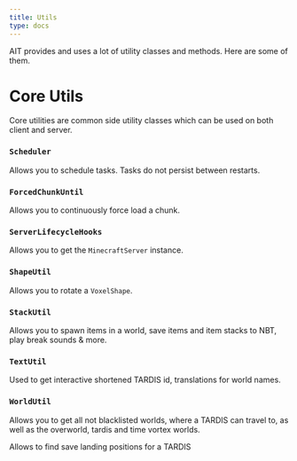 ```yaml
---
title: Utils
type: docs
---
```


AIT provides and uses a lot of utility classes and methods. Here are some of them.

# Core Utils
Core utilities are common side utility classes which can be used on both client and server.

### `Scheduler`
Allows you to schedule tasks. Tasks do not persist between restarts.

### `ForcedChunkUntil`
Allows you to continuously force load a chunk.

### `ServerLifecycleHooks`
Allows you to get the `MinecraftServer` instance.

### `ShapeUtil`
Allows you to rotate a `VoxelShape`.

### `StackUtil`
Allows you to spawn items in a world, save items and item stacks to NBT, play break sounds & more.

### `TextUtil`
Used to get interactive shortened TARDIS id, translations for world names.

### `WorldUtil`
Allows you to get all not blacklisted worlds, where a TARDIS can travel to, as well as the overworld, tardis and time vortex worlds.

Allows to find save landing positions for a TARDIS
